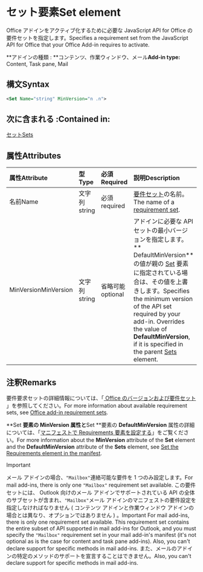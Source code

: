 # <a name="set-element"></a><span data-ttu-id="5a64f-101">セット要素</span><span class="sxs-lookup"><span data-stu-id="5a64f-101">Set element</span></span>

<span data-ttu-id="5a64f-102">Office アドインをアクティブ化するために必要な JavaScript API for Office の要件セットを指定します。</span><span class="sxs-lookup"><span data-stu-id="5a64f-102">Specifies a requirement set from the JavaScript API for Office that your Office Add-in requires to activate.</span></span>

<span data-ttu-id="5a64f-103">\*\*アドインの種類 : \*\*コンテンツ、作業ウィンドウ、メール</span><span class="sxs-lookup"><span data-stu-id="5a64f-103">**Add-in type:** Content, Task pane, Mail</span></span>

## <a name="syntax"></a><span data-ttu-id="5a64f-104">構文</span><span class="sxs-lookup"><span data-stu-id="5a64f-104">Syntax</span></span>

```XML
<Set Name="string" MinVersion="n .n">
```

## <a name="contained-in"></a><span data-ttu-id="5a64f-105">次に含まれる :</span><span class="sxs-lookup"><span data-stu-id="5a64f-105">Contained in:</span></span>

[<span data-ttu-id="5a64f-106">セット</span><span class="sxs-lookup"><span data-stu-id="5a64f-106">Sets</span></span>](sets.md)

## <a name="attributes"></a><span data-ttu-id="5a64f-107">属性</span><span class="sxs-lookup"><span data-stu-id="5a64f-107">Attributes</span></span>

|<span data-ttu-id="5a64f-108">**属性**</span><span class="sxs-lookup"><span data-stu-id="5a64f-108">**Attribute**</span></span>|<span data-ttu-id="5a64f-109">**型**</span><span class="sxs-lookup"><span data-stu-id="5a64f-109">**Type**</span></span>|<span data-ttu-id="5a64f-110">**必須**</span><span class="sxs-lookup"><span data-stu-id="5a64f-110">**Required**</span></span>|<span data-ttu-id="5a64f-111">**説明**</span><span class="sxs-lookup"><span data-stu-id="5a64f-111">**Description**</span></span>|
|:-----|:-----|:-----|:-----|
|<span data-ttu-id="5a64f-112">名前</span><span class="sxs-lookup"><span data-stu-id="5a64f-112">Name</span></span>|<span data-ttu-id="5a64f-113">文字列</span><span class="sxs-lookup"><span data-stu-id="5a64f-113">string</span></span>|<span data-ttu-id="5a64f-114">必須</span><span class="sxs-lookup"><span data-stu-id="5a64f-114">required</span></span>|<span data-ttu-id="5a64f-115">[要件セット](https://docs.microsoft.com/office/dev/add-ins/develop/office-versions-and-requirement-sets)の名前。</span><span class="sxs-lookup"><span data-stu-id="5a64f-115">The name of a [requirement set](https://docs.microsoft.com/office/dev/add-ins/develop/office-versions-and-requirement-sets).</span></span>|
|<span data-ttu-id="5a64f-116">MinVersion</span><span class="sxs-lookup"><span data-stu-id="5a64f-116">MinVersion</span></span>|<span data-ttu-id="5a64f-117">文字列</span><span class="sxs-lookup"><span data-stu-id="5a64f-117">string</span></span>|<span data-ttu-id="5a64f-118">省略可能</span><span class="sxs-lookup"><span data-stu-id="5a64f-118">optional</span></span>|<span data-ttu-id="5a64f-p101">アドインに必要な API セットの最小バージョンを指定します。\*\* DefaultMinVersion\*\* の値が親の [Set](sets.md) 要素に指定されている場合は、その値を上書きします。</span><span class="sxs-lookup"><span data-stu-id="5a64f-p101">Specifies the minimum version of the API set required by your add-in. Overrides the value of  **DefaultMinVersion**, if it is specified in the parent [Sets](sets.md) element.</span></span>|

## <a name="remarks"></a><span data-ttu-id="5a64f-121">注釈</span><span class="sxs-lookup"><span data-stu-id="5a64f-121">Remarks</span></span>

<span data-ttu-id="5a64f-122">要件要求セットの詳細情報については、「[ Office のバージョンおよび要件セット](https://docs.microsoft.com/office/dev/add-ins/develop/office-versions-and-requirement-sets) 」を参照してください。</span><span class="sxs-lookup"><span data-stu-id="5a64f-122">For more information about available requirement sets, see [Office add-in requirement sets](https://docs.microsoft.com/office/dev/add-ins/develop/office-versions-and-requirement-sets).</span></span>

<span data-ttu-id="5a64f-123">\*\*Set **要素の **MinVersion** 属性と**Set \*\*要素の **DefaultMinVersion** 属性の詳細については、「[マニフェストで Requirements 要素を設定する](https://docs.microsoft.com/office/dev/add-ins/develop/specify-office-hosts-and-api-requirements#set-the-requirements-element-in-the-manifest)」をご覧ください。</span><span class="sxs-lookup"><span data-stu-id="5a64f-123">For more information about the  **MinVersion** attribute of the **Set** element and the **DefaultMinVersion** attribute of the **Sets** element, see [Set the Requirements element in the manifest](https://docs.microsoft.com/office/dev/add-ins/develop/specify-office-hosts-and-api-requirements#set-the-requirements-element-in-the-manifest).</span></span>

> [!IMPORTANT] 
> <span data-ttu-id="5a64f-124">メール アドインの場合、`"Mailbox"`連絡可能な要件を 1 つのみ設定します。</span><span class="sxs-lookup"><span data-stu-id="5a64f-124">For mail add-ins, there is only one  `"Mailbox"` requirement set available.</span></span> <span data-ttu-id="5a64f-125">この要件セットには、 Outlook 向けのメール アドインでサポートされている API の全体のサブセットが含まれ、`"Mailbox"`メール アドインのマニフェストの要件設定を指定しなければなりません ( コンテンツ アドインと作業ウィンドウ アドインの場合とは異なり、オプションではありません ) 。</span><span class="sxs-lookup"><span data-stu-id="5a64f-125">Important  For mail add-ins, there is only one   requirement set available. This requirement set contains the entire subset of API supported in mail add-ins for Outlook, and you must specify the `"Mailbox"` requirement set in your mail add-in's manifest (it's not optional as is the case for content and task pane add-ins). Also, you can't declare support for specific methods in mail add-ins.</span></span> <span data-ttu-id="5a64f-126">また、メールのアドインの特定のメソッドのサポートを宣言することはできません。</span><span class="sxs-lookup"><span data-stu-id="5a64f-126">Also, you can't declare support for specific methods in mail add-ins.</span></span>
